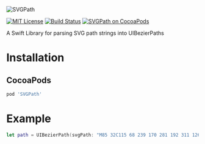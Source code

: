 ![SVGPath](https://cloud.githubusercontent.com/assets/643885/5913982/181a66d4-a5a2-11e4-8939-aed6ca190982.png)

[![MIT License][license-image]][license-url] [![Build Status][travis-image]][travis-url] [![SVGPath on CocoaPods][cocoapods-image]][cocoapods-url]

A Swift Library for parsing SVG path strings into UIBezierPaths

# Installation

## CocoaPods

```ruby
pod 'SVGPath'
```

# Example

```swift
let path = UIBezierPath(svgPath: "M85 32C115 68 239 170 281 192 311 126 274 43 244 0c97 58 146 167 121 254 28 28 40 89 29 108 -25-45-67-39-93-24C176 409 24 296 0 233c68 56 170 65 226 27C165 217 56 89 36 54c42 38 116 96 161 122C159 137 108 72 85 32z")
```

[license-image]: https://img.shields.io/cocoapods/l/SVGPath.svg?style=flat
[license-url]: https://github.com/timrwood/SVGPath/blob/master/LICENSE

[travis-image]: http://img.shields.io/travis/timrwood/SVGPath.svg?style=flat
[travis-url]: http://travis-ci.org/timrwood/SVGPath

[cocoapods-image]: https://img.shields.io/cocoapods/v/SVGPath.svg?style=flat
[cocoapods-url]: http://cocoadocs.org/docsets/SVGPath
